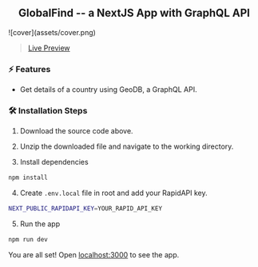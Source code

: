 <div align="center">
	<h2>GlobalFind -- a NextJS App with GraphQL API</h2>
</div>
![cover](assets/cover.png)



> [Live Preview](https://global-find.netlify.app/)

### ⚡️ Features

- Get details of a country using GeoDB, a GraphQL API.


### 🛠️ Installation Steps

1. Download the source code above. 

2. Unzip the downloaded file and navigate to the working directory.

3. Install dependencies

```bash
npm install
```

4. Create `.env.local` file in root and add your RapidAPI key.

```bash
NEXT_PUBLIC_RAPIDAPI_KEY=YOUR_RAPID_API_KEY
```

5. Run the app

```bash
npm run dev
```

You are all set! Open [localhost:3000](http://localhost:3000/) to see the app.
